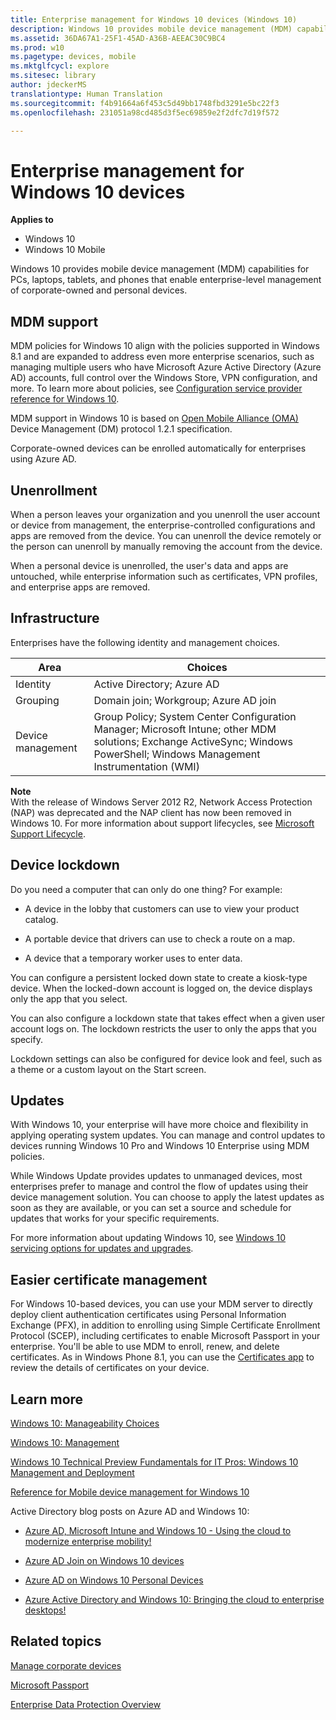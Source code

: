```yaml
---
title: Enterprise management for Windows 10 devices (Windows 10)
description: Windows 10 provides mobile device management (MDM) capabilities that enable enterprise-level management of devices.
ms.assetid: 36DA67A1-25F1-45AD-A36B-AEEAC30C9BC4
ms.prod: w10
ms.pagetype: devices, mobile
ms.mktglfcycl: explore
ms.sitesec: library
author: jdeckerMS
translationtype: Human Translation
ms.sourcegitcommit: f4b91664a6f453c5d49bb1748fbd3291e5bc22f3
ms.openlocfilehash: 231051a98cd485d3f5ec69859e2f2dfc7d19f572

---
```


# Enterprise management for Windows 10 devices


**Applies to**

-   Windows 10
-   Windows 10 Mobile

Windows 10 provides mobile device management (MDM) capabilities for PCs, laptops, tablets, and phones that enable enterprise-level management of corporate-owned and personal devices.

## MDM support


MDM policies for Windows 10 align with the policies supported in Windows 8.1 and are expanded to address even more enterprise scenarios, such as managing multiple users who have Microsoft Azure Active Directory (Azure AD) accounts, full control over the Windows Store, VPN configuration, and more. To learn more about policies, see [Configuration service provider reference for Windows 10](http://go.microsoft.com/fwlink/p/?LinkId=533046).

MDM support in Windows 10 is based on [Open Mobile Alliance (OMA)](http://go.microsoft.com/fwlink/p/?LinkId=533885) Device Management (DM) protocol 1.2.1 specification.

Corporate-owned devices can be enrolled automatically for enterprises using Azure AD.

## Unenrollment


When a person leaves your organization and you unenroll the user account or device from management, the enterprise-controlled configurations and apps are removed from the device. You can unenroll the device remotely or the person can unenroll by manually removing the account from the device.

When a personal device is unenrolled, the user's data and apps are untouched, while enterprise information such as certificates, VPN profiles, and enterprise apps are removed.

## Infrastructure


Enterprises have the following identity and management choices.

| Area | Choices |
|---|---|                                                                                                                                                                            
| Identity          | Active Directory; Azure AD                                                                                                                                                  |
| Grouping          | Domain join; Workgroup; Azure AD join                                                                                                                                       |
| Device management | Group Policy; System Center Configuration Manager; Microsoft Intune; other MDM solutions; Exchange ActiveSync; Windows PowerShell; Windows Management Instrumentation (WMI) |

 

**Note**  
With the release of Windows Server 2012 R2, Network Access Protection (NAP) was deprecated and the NAP client has now been removed in Windows 10. For more information about support lifecycles, see [Microsoft Support Lifecycle](http://go.microsoft.com/fwlink/p/?LinkID=613512).

 

## Device lockdown


Do you need a computer that can only do one thing? For example:

-   A device in the lobby that customers can use to view your product catalog.

-   A portable device that drivers can use to check a route on a map.

-   A device that a temporary worker uses to enter data.

You can configure a persistent locked down state to create a kiosk-type device. When the locked-down account is logged on, the device displays only the app that you select.

You can also configure a lockdown state that takes effect when a given user account logs on. The lockdown restricts the user to only the apps that you specify.

Lockdown settings can also be configured for device look and feel, such as a theme or a custom layout on the Start screen.

## Updates


With Windows 10, your enterprise will have more choice and flexibility in applying operating system updates. You can manage and control updates to devices running Windows 10 Pro and Windows 10 Enterprise using MDM policies.

While Windows Update provides updates to unmanaged devices, most enterprises prefer to manage and control the flow of updates using their device management solution. You can choose to apply the latest updates as soon as they are available, or you can set a source and schedule for updates that works for your specific requirements.

For more information about updating Windows 10, see [Windows 10 servicing options for updates and upgrades](../manage/introduction-to-windows-10-servicing.md).

## Easier certificate management


For Windows 10-based devices, you can use your MDM server to directly deploy client authentication certificates using Personal Information Exchange (PFX), in addition to enrolling using Simple Certificate Enrollment Protocol (SCEP), including certificates to enable Microsoft Passport in your enterprise. You'll be able to use MDM to enroll, renew, and delete certificates. As in Windows Phone 8.1, you can use the [Certificates app](http://go.microsoft.com/fwlink/p/?LinkId=615824) to review the details of certificates on your device.

## Learn more


[Windows 10: Manageability Choices](http://go.microsoft.com/fwlink/p/?LinkId=533886)

[Windows 10: Management](http://go.microsoft.com/fwlink/p/?LinkId=533887)

[Windows 10 Technical Preview Fundamentals for IT Pros: Windows 10 Management and Deployment](http://go.microsoft.com/fwlink/p/?LinkId=533888)

[Reference for Mobile device management for Windows 10](http://go.microsoft.com/fwlink/p/?LinkId=533172)

Active Directory blog posts on Azure AD and Windows 10:

-   [Azure AD, Microsoft Intune and Windows 10 - Using the cloud to modernize enterprise mobility!](http://go.microsoft.com/fwlink/p/?LinkId=619025)

-   [Azure AD Join on Windows 10 devices](http://go.microsoft.com/fwlink/p/?LinkID=616791)

-   [Azure AD on Windows 10 Personal Devices]( http://go.microsoft.com/fwlink/p/?LinkId=619028)

-   [Azure Active Directory and Windows 10: Bringing the cloud to enterprise desktops!](http://go.microsoft.com/fwlink/p/?LinkID=615765)

## Related topics


[Manage corporate devices](../manage/manage-corporate-devices.md)

[Microsoft Passport](microsoft-passport.md)

[Enterprise Data Protection Overview](edp-whats-new-overview.md)

 

 








<!--HONumber=Jun16_HO4-->



